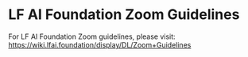 # LF AI Foundation Zoom Guidelines

For LF AI Foundation Zoom guidelines, please visit: https://wiki.lfai.foundation/display/DL/Zoom+Guidelines 
